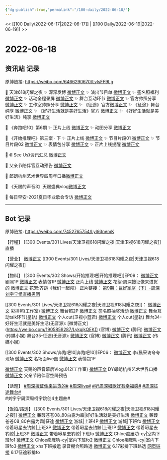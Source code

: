 ```yaml
---
{"dg-publish":true,"permalink":"/100-daily/2022-06-18/"}
---
```



<< [[100 Daily/2022-06-17\|2022-06-17]] | [[100 Daily/2022-06-19\|2022-06-19]] >>

# 2022-06-18

## 资讯站 记录

原博链接: https://weibo.com/6466290670/LylsFF9Lg

💫 天津618闪耀之夜
✨ 深深发博 [微博正文](https://m.weibo.cn/6466290670/4781847642898658)
✨ 演出节目单 [微博正文](https://m.weibo.cn/6466290670/4781656337287885)
✨ 签名照福利 [微博正文](https://m.weibo.cn/6466290670/4781749509293565)
✨ 活动全程录屏 [微博正文](https://m.weibo.cn/6466290670/4781845026441910)
✨ 舞台互动环节 [微博正文](https://m.weibo.cn/6466290670/4781816605576428)
✨ 官方帅照分享 [微博正文](https://m.weibo.cn/6466290670/4781840865431011)
✨ 工作室帅照分享 [微博正文](https://m.weibo.cn/6466290670/4781783436755760)
✨ 《征途》官方[微博正文](https://m.weibo.cn/6466290670/4781819621545243)
✨ 《征途》舞台纯享 [微博正文](https://m.weibo.cn/6466290670/4781814726006259)
✨ 《好好生活就是美好生活》官方 [微博正文](https://m.weibo.cn/6466290670/4781812650347487)
✨ 《好好生活就是美好生活》纯享 [微博正文](https://m.weibo.cn/6466290670/4781813648070067)

💫 《奔跑吧10》第6期
✨ 正片上线 [微博正文](https://m.weibo.cn/6466290670/4781668181738844)
✨ 动图分享 [微博正文](https://m.weibo.cn/6466290670/4781719200989288)

💫 《开始推理吧》第三案 · 下
✨ 正片上线 [微博正文](https://m.weibo.cn/6466290670/4781789825207755)
✨ 节目片段01 [微博正文](https://m.weibo.cn/6466290670/4781773973621066)
✨ 节目片段02 [微博正文](https://m.weibo.cn/6466290670/4781775740471163)
✨ 表情包分享 [微博正文](https://m.weibo.cn/6466290670/4781717129007011)
✨ 正片上线提醒 [微博正文](https://m.weibo.cn/6466290670/4781690034064640)

💫 《I See Us》资讯汇总 [微博正文](https://m.weibo.cn/6466290670/4781656369793398)

💫 父亲节陪伴官互动预告 [微博正文](https://m.weibo.cn/6466290670/4781731577596629)

💫 郎朗杭州艺术世界四周年口播[微博正文](https://m.weibo.cn/6466290670/4781762296941624)

💫 《天赐的声音3》天赐盛典vlog[微博正文](https://m.weibo.cn/6466290670/4781683684149299)

💫 每日早安-2021夏日毕业歌会专访 [微博正文](https://m.weibo.cn/6466290670/4781633629325034)

---
## Bot 记录

原博链接: https://weibo.com/7452765754/Lyl93nemK

【行程】
[[300 Events/301 Lives/天津卫视618闪耀之夜\|天津卫视618闪耀之夜]]直播

【营业】
[微博正文](http://weibo.com/1736988591/LykMqmlJB) [[300 Events/301 Lives/天津卫视618闪耀之夜\|天津卫视618闪耀之夜]]

【物料】
[[300 Events/302 Shows/开始推理吧\|开始推理吧]]EP09：
[微博正文](https://weibo.com/2162247381/LygRRDcSn) 剧照1P
[微博正文](https://weibo.com/2162247381/Lyhghnf2E) 表情包1P
[微博正文](https://weibo.com/2162247381/Lyj9xq0xC) 正片上线
[微博正文](https://weibo.com/2162247381/LyjaEh3pN) 花絮:周深搜证像来进货的
[微博正文](https://weibo.com/2162247381/LyjacaAgz) 花絮:齐跳《我们一起闯》
正片链接：
[第9期：巨好家庭（下）-周深刘宇宁组直播男团](https://weibo.cn/sinaurl?u=https%3A%2F%2Fv.qq.com%2Fx%2Fcover%2Fmzc00200n0x81ec%2Ff0043ifdsta.html%3Fn_version%3D2021)

[[300 Events/301 Lives/天津卫视618闪耀之夜\|天津卫视618闪耀之夜]]：
[微博正文](https://weibo.com/7478855230/LyjpLyXck) 彩排照(工作室)
[微博正文](https://weibo.com/1905859287/LykPIxo8b) 舞台照2P
[微博正文](https://weibo.com/3048800300/LygPyyQmc) 签名照抽奖活动
[微博正文](https://weibo.com/6466290670/LykqgnoGo) 舞台互动talk环节(星轨)
[微博正文](https://weibo.com/5876797510/LykcLsVoH) 个人cut(卫视小蓝君)
[微博正文](https://m.weibo.cn/6466290670/4781845026441910) 个人cut(星轨)
舞台34-好好生活就是美好生活(无音源):
[微博正文](https://weibo.com/1905859287/LykgjkQEK() (官博)
[微博正文](https://weibo.com/6466290670/LykluxRon) (腾讯)
[微博正文](https://weibo.com/2116890350/Lyk7xmZUW) (传媒小娱)
舞台35-征途(无音源):
[微博正文](https://weibo.com/1905859287/LykrpxV8W) (官博)
[微博正文](https://weibo.com/6466290670/Lyknepcv9) (腾讯)
[微博正文](https://weibo.com/2116890350/LykaGCMuW) (传媒小娱)

[[300 Events/302 Shows/奔跑吧10\|奔跑吧10]]EP06：
[微博正文](https://weibo.com/1642904381/LygVUf8d0) 李/晨采访夸夸现场
[微博正文](https://weibo.com/5242381821/LygRQsn5d) 名场面live图
[微博正文](https://weibo.com/5242381821/LyirhswxP) 表情包1P

[微博正文](https://weibo.com/7478855230/LygUOe2KP) 天赐的声音幕后Vlog.012(工作室)
[微博正文](https://weibo.com/6466290670/Lyj0Ft7PG) DY郎朗杭州艺术世界口播
[微博正文](https://weibo.com/1906114713/Lyi2nwPXw) 父亲节陪伴官空降预告

【话题】
[#周深搜证像来进货的#](https://s.weibo.com/weibo?q=%23%E5%91%A8%E6%B7%B1%E6%90%9C%E8%AF%81%E5%83%8F%E6%9D%A5%E8%BF%9B%E8%B4%A7%E7%9A%84%23)
[#周深live#](https://s.weibo.com/weibo?q=%23%E5%91%A8%E6%B7%B1live%23)
[#听周深唱歌好有幸福感#](https://s.weibo.com/weibo?q=%23%E5%90%AC%E5%91%A8%E6%B7%B1%E5%94%B1%E6%AD%8C%E5%A5%BD%E6%9C%89%E5%B9%B8%E7%A6%8F%E6%84%9F%23)
[#周深征途舞台#](https://s.weibo.com/weibo?q=%23%E5%91%A8%E6%B7%B1%E5%BE%81%E9%80%94%E8%88%9E%E5%8F%B0%23)  
#刘宇宁周深周柯宇跳创4主题曲#

【饭拍/路透】
[[300 Events/301 Lives/天津卫视618闪耀之夜\|天津卫视618闪耀之夜]]
[微博正文](https://weibo.com/1773893731/LykezaOHu) 蒹葭苍苍08_80白露为霜|好好生活就是美好生活
[微博正文](https://weibo.com/1773893731/LykeRtT98) 蒹葭苍苍08_80白露为霜|征途
[微博正文](https://weibo.com/1801743981/LyjvtA2f4) 游城|上班4P
[微博正文](https://weibo.com/1801743981/Lykk29TEe) 游城|下班fo
[微博正文](https://weibo.com/3246571812/LyjyKjIQ7) 带着啾星去钓鲸|上班3P
[微博正文](https://weibo.com/3246571812/LyjA3y7iR) 带着啾星去钓鲸|上班1P
[微博正文](https://weibo.com/3246571812/LyjNFpguC) 带着啾星去钓鲸|上班3P
[微博正文](https://weibo.com/3246571812/LyknXldAr) 带着啾星去钓鲸|下班fo
[微博正文](https://weibo.com/6410129300/LyklSsSGx) Chloe痴雁叻-cy|室内下班fo1
[微博正文](https://weibo.com/6410129300/LykmnbLfw) Chloe痴雁叻-cy|室内下班fo2
[微博正文](https://weibo.com/6410129300/LykmwE0r2) Chloe痴雁叻-cy|室内下班fo3
[微博正文](https://weibo.com/6433509682/Lykoxn5Nw) xhs下班搬运
[](https://weibo.com/3672847887/Lycph3eJu) 录音棚合照路透
[微博正文](https://weibo.com/5341998428/LybLVbCjU) 6.17彩排下班路透
[网页链接](https://weibo.cn/sinaurl?u=https%3A%2F%2Fm.bilibili.com%2Fvideo%2FBV1VU4y1X7d6) 6.17征途彩排fo
